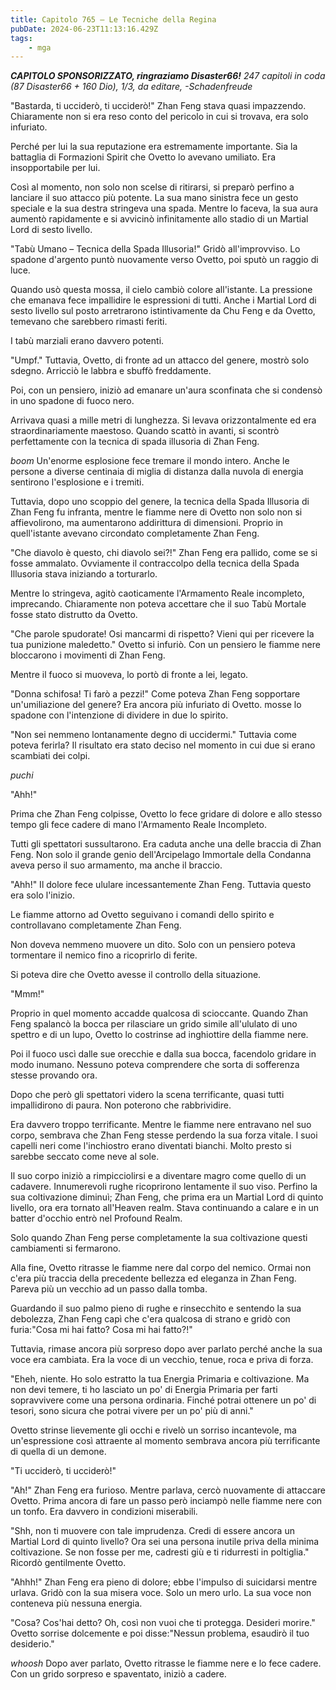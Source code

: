 ```yaml
---
title: Capitolo 765 – Le Tecniche della Regina
pubDate: 2024-06-23T11:13:16.429Z
tags:
    - mga
---
```



<em><strong>CAPITOLO SPONSORIZZATO, ringraziamo Disaster66!</strong>
247 capitoli in coda (87 Disaster66 + 160 Dio), 1/3,
da editare,
-Schadenfreude</em>


"Bastarda, ti ucciderò, ti ucciderò!" Zhan Feng stava quasi impazzendo. Chiaramente non si era reso conto del pericolo in cui si trovava, era solo infuriato.


Perché per lui la sua reputazione era estremamente importante. Sia la battaglia di Formazioni Spirit che Ovetto lo avevano umiliato. Era insopportabile per lui.


Così al momento, non solo non scelse di ritirarsi, si preparò perfino a lanciare il suo attacco più potente. La sua mano sinistra fece un gesto speciale e la sua destra stringeva una spada. Mentre lo faceva, la sua aura aumentò rapidamente e si avvicinò infinitamente allo stadio di un Martial Lord di sesto livello.


"Tabù Umano – Tecnica della Spada Illusoria!" Gridò all'improvviso. Lo spadone d'argento puntò nuovamente verso Ovetto, poi sputò un raggio di luce.


Quando usò questa mossa, il cielo cambiò colore all'istante. La pressione che emanava fece impallidire le espressioni di tutti. Anche i Martial Lord di sesto livello sul posto arretrarono istintivamente da Chu Feng e da Ovetto, temevano che sarebbero rimasti feriti.


I tabù marziali erano davvero potenti.


"Umpf." Tuttavia, Ovetto, di fronte ad un attacco del genere, mostrò solo sdegno. Arricciò le labbra e sbuffò freddamente.


Poi, con un pensiero, iniziò ad emanare un'aura sconfinata che si condensò in uno spadone di fuoco nero.


Arrivava quasi a mille metri di lunghezza. Si levava orizzontalmente ed era straordinariamente maestoso. Quando scattò in avanti, si scontrò perfettamente con la tecnica di spada illusoria di Zhan Feng.


*boom* Un'enorme esplosione fece tremare il mondo intero. Anche le persone a diverse centinaia di miglia di distanza dalla nuvola di energia sentirono l'esplosione e i tremiti.


Tuttavia, dopo uno scoppio del genere, la tecnica della Spada Illusoria di Zhan Feng fu infranta, mentre le fiamme nere di Ovetto non solo non si affievolirono, ma aumentarono addirittura di dimensioni. Proprio in quell'istante avevano circondato completamente Zhan Feng.


"Che diavolo è questo, chi diavolo sei?!" Zhan Feng era pallido, come se si fosse ammalato. Ovviamente il contraccolpo della tecnica della Spada Illusoria stava iniziando a torturarlo.


Mentre lo stringeva, agitò caoticamente l'Armamento Reale incompleto, imprecando. Chiaramente non poteva accettare che il suo Tabù Mortale fosse stato distrutto da Ovetto.


"Che parole spudorate! Osi mancarmi di rispetto? Vieni qui per ricevere la tua punizione maledetto." Ovetto si infuriò. Con un pensiero le fiamme nere bloccarono i movimenti di Zhan Feng.


Mentre il fuoco si muoveva, lo portò di fronte a lei, legato.


"Donna schifosa! Ti farò a pezzi!" Come poteva Zhan Feng sopportare un'umiliazione del genere? Era ancora più infuriato di Ovetto. mosse lo spadone con l'intenzione di dividere in due lo spirito.


"Non sei nemmeno lontanamente degno di uccidermi." Tuttavia come poteva ferirla? Il risultato era stato deciso nel momento in cui due si erano scambiati dei colpi.


*puchi*


"Ahh!"


Prima che Zhan Feng colpisse, Ovetto lo fece gridare di dolore e allo stesso tempo gli fece cadere di mano l'Armamento Reale Incompleto.


Tutti gli spettatori sussultarono. Era caduta anche una delle braccia di Zhan Feng. Non solo il grande genio dell'Arcipelago Immortale della Condanna aveva perso il suo armamento, ma anche il braccio.


"Ahh!" Il dolore fece ululare incessantemente Zhan Feng. Tuttavia questo era solo l'inizio.


Le fiamme attorno ad Ovetto seguivano i comandi dello spirito e controllavano completamente Zhan Feng.


Non doveva nemmeno muovere un dito. Solo con un pensiero poteva tormentare il nemico fino a ricoprirlo di ferite.


Si poteva dire che Ovetto avesse il controllo della situazione.


"Mmm!"


Proprio in quel momento accadde qualcosa di scioccante. Quando Zhan Feng spalancò la bocca per rilasciare un grido simile all'ululato di uno spettro e di un lupo, Ovetto lo costrinse ad inghiottire della fiamme nere.


Poi il fuoco uscì dalle sue orecchie e dalla sua bocca, facendolo gridare in modo inumano. Nessuno poteva comprendere che sorta di sofferenza stesse provando ora.


Dopo che però gli spettatori videro la scena terrificante, quasi tutti impallidirono di paura. Non poterono che rabbrividire.


Era davvero troppo terrificante. Mentre le fiamme nere entravano nel suo corpo, sembrava che Zhan Feng stesse perdendo la sua forza vitale. I suoi capelli neri come l'inchiostro erano diventati bianchi. Molto presto si sarebbe seccato come neve al sole.


Il suo corpo iniziò a rimpicciolirsi e a diventare magro come quello di un cadavere. Innumerevoli rughe ricoprirono lentamente il suo viso. Perfino la sua coltivazione diminuì; Zhan Feng, che prima era un Martial Lord di quinto livello, ora era tornato all'Heaven realm. Stava continuando a calare e in un batter d'occhio entrò nel Profound Realm.


Solo quando Zhan Feng perse completamente la sua coltivazione questi cambiamenti si fermarono.


Alla fine, Ovetto ritrasse le fiamme nere dal corpo del nemico. Ormai non c'era più traccia della precedente bellezza ed eleganza in Zhan Feng. Pareva più un vecchio ad un passo dalla tomba.


Guardando il suo palmo pieno di rughe e rinsecchito e sentendo la sua debolezza, Zhan Feng capì che c'era qualcosa di strano e gridò con furia:"Cosa mi hai fatto? Cosa mi hai fatto?!"


Tuttavia, rimase ancora più sorpreso dopo aver parlato perché anche la sua voce era cambiata. Era la voce di un vecchio, tenue, roca e priva di forza.


"Eheh, niente. Ho solo estratto la tua Energia Primaria e coltivazione. Ma non devi temere, ti ho lasciato un po' di Energia Primaria per farti sopravvivere come una persona ordinaria. Finché potrai ottenere un po' di tesori, sono sicura che potrai vivere per un po' più di anni."


Ovetto strinse lievemente gli occhi e rivelò un sorriso incantevole, ma un'espressione così attraente al momento sembrava ancora più terrificante di quella di un demone.


"Ti ucciderò, ti ucciderò!"


"Ah!" Zhan Feng era furioso. Mentre parlava, cercò nuovamente di attaccare Ovetto. Prima ancora di fare un passo però inciampò nelle fiamme nere con un tonfo. Era davvero in condizioni miserabili.


"Shh, non ti muovere con tale imprudenza. Credi di essere ancora un Martial Lord di quinto livello? Ora sei una persona inutile priva della minima coltivazione. Se non fosse per me, cadresti giù e ti ridurresti in poltiglia." Ricordò gentilmente Ovetto.


"Ahhh!" Zhan Feng era pieno di dolore; ebbe l'impulso di suicidarsi mentre urlava. Gridò con la sua misera voce. Solo un mero urlo. La sua voce non conteneva più nessuna energia.


"Cosa? Cos'hai detto? Oh, così non vuoi che ti protegga. Desideri morire." Ovetto sorrise dolcemente e poi disse:"Nessun problema, esaudirò il tuo desiderio."


*whoosh* Dopo aver parlato, Ovetto ritrasse le fiamme nere e lo fece cadere. Con un grido sorpreso e spaventato, iniziò a cadere.
                                


                                



